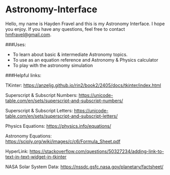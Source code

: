 # Astronomy-Interface
Hello, my name is Hayden Fravel and this is my Astronomy Interface.
 I hope you enjoy.
 If you have any questions, feel free to contact hmfravel@gmail.com.

###Uses:
- To learn about basic & intermediate Astronomy topics.
- To use as an equation reference and Astronomy & Physics calculator
- To play with the astronomy simulation

###Helpful links:

TKinter: https://anzeljg.github.io/rin2/book2/2405/docs/tkinter/index.html

Superscript & Subscript Numbers: https://unicode-table.com/en/sets/superscript-and-subscript-numbers/

Superscript & Subscript Letters: https://unicode-table.com/en/sets/superscript-and-subscript-letters/

Physics Equations: https://physics.info/equations/  

Astronomy Equations: https://scioly.org/wiki/images/c/c6/Formula_Sheet.pdf

HyperLink: https://stackoverflow.com/questions/50327234/adding-link-to-text-in-text-widget-in-tkinter

NASA Solar System Data: https://nssdc.gsfc.nasa.gov/planetary/factsheet/